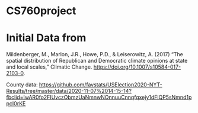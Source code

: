 # CS760project
# Initial Data from 
Mildenberger, M., Marlon, J.R., Howe, P.D., & Leiserowitz, A. (2017) “The spatial distribution of Republican and Democratic climate opinions at state and local scales,” Climatic Change. https://doi.org/10.1007/s10584-017-2103-0.

County data: 
https://github.com/favstats/USElection2020-NYT-Results/tree/master/data/2020-11-07%2014-15-14?fbclid=IwAR0fo2FIUvczObmzUaNmnwNOnnuuCnnqfqxejy1dFlQP5sNmnd1ppcI0rKE
